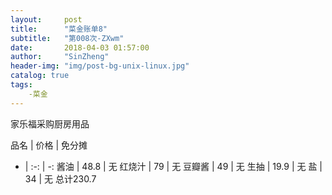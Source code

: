 ```yaml
---
layout:     post
title:      "菜金账单8"
subtitle:   "第008次-ZXwm"
date:       2018-04-03 01:57:00
author:     "SinZheng"
header-img: "img/post-bg-unix-linux.jpg"
catalog: true
tags:
    -菜金
---
```

  家乐福采购厨房用品

品名 | 价格 | 免分摊 
- | :-: | -: 
酱油 | 48.8 | 无
红烧汁 | 79 | 无
豆瓣酱 | 49 | 无
生抽 | 19.9 | 无
盐 | 34 | 无
总计230.7
